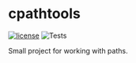# cpathtools
[![license](https://img.shields.io/badge/License-MIT-blue.svg)](http://www.apache.org/licenses/)
![Tests](https://github.com/sammnnz/cpathtools/actions/workflows/tests.yml/badge.svg)

Small project for working with paths.